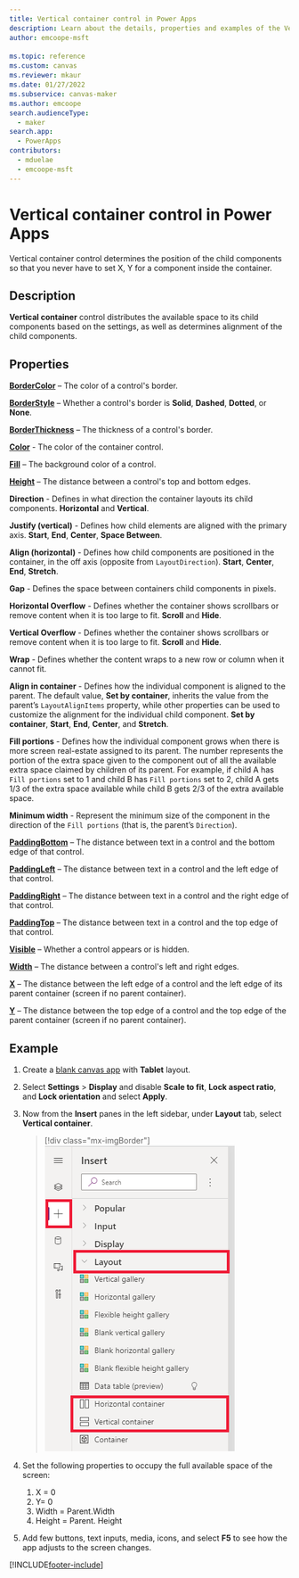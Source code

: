 ```yaml
---
title: Vertical container control in Power Apps
description: Learn about the details, properties and examples of the Vertical container control in Power Apps.
author: emcoope-msft

ms.topic: reference
ms.custom: canvas
ms.reviewer: mkaur
ms.date: 01/27/2022
ms.subservice: canvas-maker
ms.author: emcoope
search.audienceType: 
  - maker
search.app: 
  - PowerApps
contributors:
  - mduelae
  - emcoope-msft
---
```

# Vertical container control in Power Apps

Vertical container control determines the position of the child components so that you never have to set X, Y for a component inside the container.

## Description

**Vertical container** control distributes the available space to its child components based on the settings, as well as determines alignment of the child components.

## Properties

**[BorderColor](properties-color-border.md)** – The color of a control's border.

**[BorderStyle](properties-color-border.md)** – Whether a control's border is **Solid**, **Dashed**, **Dotted**, or **None**.

**[BorderThickness](properties-color-border.md)** – The thickness of a control's border.

**[Color](properties-color-border.md)** - The color of the container control.

**[Fill](properties-color-border.md)** – The background color of a control.

**[Height](properties-size-location.md)** – The distance between a control's top and bottom edges.

**Direction** - Defines in what direction the container layouts its child components. **Horizontal** and **Vertical**.

**Justify (vertical)** - Defines how child elements are aligned with the primary axis. **Start**, **End**, **Center**, **Space Between**.

**Align (horizontal)** - Defines how child components are positioned in the container, in the off axis (opposite from `LayoutDirection`). **Start**, **Center**, **End**, **Stretch**.

**Gap** - Defines the space between containers child components in pixels. 

**Horizontal Overflow** - Defines whether the container shows scrollbars or remove content when it is too large to fit. **Scroll** and **Hide**.

**Vertical Overflow** - Defines whether the container shows scrollbars or remove content when it is too large to fit. **Scroll** and **Hide**.

**Wrap** -  Defines whether the content wraps to a new row or column when it cannot fit.

**Align in container** - Defines how the individual component is aligned to the parent. The default value, **Set by container**, inherits the value from the parent’s `LayoutAlignItems` property, while other properties can be used to customize the alignment for the individual child component. **Set by container**, **Start**, **End**, **Center**, and **Stretch**.  

**Fill portions** - Defines how the individual component grows when there is more screen real-estate assigned to its parent.  The number represents the portion of the extra space given to the component out of all the available extra space claimed by children of its parent.  For example, if child A has `Fill portions` set to 1 and child B has `Fill portions` set to 2, child A gets 1/3 of the extra space available while child B gets 2/3 of the extra available space.

**Minimum width** - Represent the minimum size of the component in the direction of the `Fill portions` (that is, the parent’s `Direction`).

**[PaddingBottom](properties-size-location.md)** – The distance between text in a control and the bottom edge of that control.

**[PaddingLeft](properties-size-location.md)** – The distance between text in a control and the left edge of that control.

**[PaddingRight](properties-size-location.md)** – The distance between text in a control and the right edge of that control.

**[PaddingTop](properties-size-location.md)** – The distance between text in a control and the top edge of that control.

**[Visible](properties-core.md)** – Whether a control appears or is hidden.

**[Width](properties-size-location.md)** – The distance between a control's left and right edges.

**[X](properties-size-location.md)** – The distance between the left edge of a control and the left edge of its parent container (screen if no parent container).

**[Y](properties-size-location.md)** – The distance between the top edge of a control and the top edge of the parent container (screen if no parent container).


## Example

1. Create a [blank canvas app](../create-blank-app.md) with **Tablet** layout.
1. Select **Settings** > **Display** and disable **Scale to fit**, **Lock aspect ratio**, and **Lock orientation** and select **Apply**. 
1. Now from the **Insert** panes in the left sidebar, under **Layout** tab, select **Vertical container**. 

   > [!div class="mx-imgBorder"]
   > ![Insert containers.](../media/create-responsive-layout/insert-containers.png "Insert containers")

1. Set the following properties to occupy the full available space of the screen:
   1. X = 0
   1. Y= 0
   1. Width = Parent.Width
   1. Height = Parent. Height

1. Add few buttons, text inputs, media, icons, and select **F5** to see how the app adjusts to the screen changes.


[!INCLUDE[footer-include](../../../includes/footer-banner.md)]